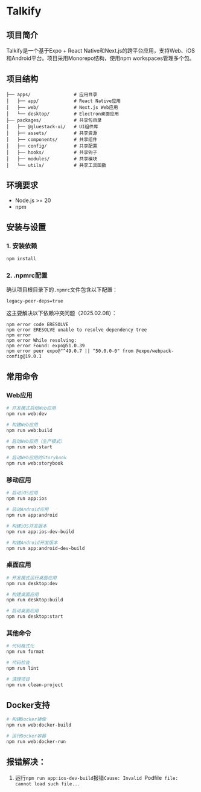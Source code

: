 # Talkify

## 项目简介
Talkify是一个基于Expo + React Native和Next.js的跨平台应用，支持Web、iOS和Android平台。项目采用Monorepo结构，使用npm workspaces管理多个包。

## 项目结构
```
├── apps/                # 应用目录
│   ├── app/             # React Native应用
│   ├── web/             # Next.js Web应用
│   └── desktop/         # Electron桌面应用
├── packages/            # 共享包目录
│   ├── @gluestack-ui/   # UI组件库
│   ├── assets/          # 共享资源
│   ├── components/      # 共享组件
│   ├── config/          # 共享配置
│   ├── hooks/           # 共享钩子
│   ├── modules/         # 共享模块
│   └── utils/           # 共享工具函数
```

## 环境要求
- Node.js >= 20
- npm

## 安装与设置

### 1. 安装依赖
```bash
npm install
```

### 2. .npmrc配置
确认项目根目录下的`.npmrc`文件包含以下配置：
```
legacy-peer-deps=true
```

这主要解决以下依赖冲突问题（2025.02.08）：
```
npm error code ERESOLVE
npm error ERESOLVE unable to resolve dependency tree
npm error
npm error While resolving: 
npm error Found: expo@51.0.39
npm error peer expo@"^49.0.7 || ^50.0.0-0" from @expo/webpack-config@19.0.1
```

## 常用命令

### Web应用
```bash
# 开发模式启动Web应用
npm run web:dev

# 构建Web应用
npm run web:build

# 启动Web应用（生产模式）
npm run web:start

# 启动Web应用的Storybook
npm run web:storybook
```

### 移动应用
```bash
# 启动iOS应用
npm run app:ios

# 启动Android应用
npm run app:android

# 构建iOS开发版本
npm run app:ios-dev-build

# 构建Android开发版本
npm run app:android-dev-build
```

### 桌面应用
```bash
# 开发模式运行桌面应用
npm run desktop:dev

# 构建桌面应用
npm run desktop:build

# 启动桌面应用
npm run desktop:start
```

### 其他命令
```bash
# 代码格式化
npm run format

# 代码检查
npm run lint

# 清理项目
npm run clean-project
```

## Docker支持
```bash
# 构建Docker镜像
npm run web:docker-build

# 运行Docker容器
npm run web:docker-run
```

## 报错解决：
1. 运行`npm run app:ios-dev-build`报错`Cause: Invalid `Podfile` file: cannot load such file...`